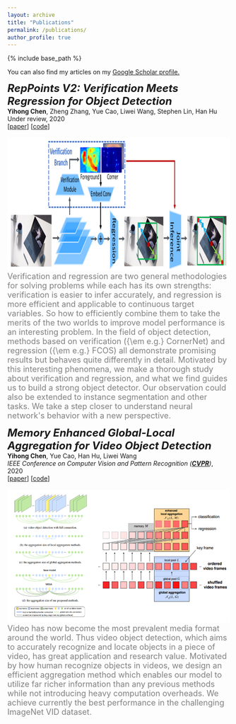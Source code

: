```yaml
---
layout: archive
title: "Publications"
permalink: /publications/
author_profile: true
---
```


{% include base_path %}

 You can also find my articles on my <u><a href="https://scholar.google.com/citations?user=Rf2fsFUAAAAJ">Google Scholar profile</a>.</u>  

<i><strong><font size="5" >RepPoints V2: Verification Meets Regression for Object Detection</font></strong></i>  
<strong>Yihong Chen</strong>, Zheng Zhang, Yue Cao, Liwei Wang, Stephen Lin, Han Hu  
Under review, 2020  
[[paper](https://arxiv.org/abs/2007.08508)] [[code](https://github.com/Scalsol/RepPointsV2)]  
<br/><img src='/images/reppointsv2.png' width="800" height="300">  
<font size="4" color="gray">Verification and regression are two general methodologies for solving problems while each has its own strengths: verification is easier to infer accurately, and regression is more efficient and applicable to continuous target variables. So how to efficiently combine them to take the merits of the two worlds to improve model performance is an interesting problem. In the field of object detection, methods based on verification ({\em e.g.} CornerNet) and regression ({\em e.g.} FCOS) all demonstrate promising results but behaves quite differently in detail. Motivated by this interesting phenomena, we make a thorough study about verification and regression, and what we find guides us to build a strong object detector. Our observation could also be extended to instance segmentation and other tasks. We take a step closer to understand neural network's behavior with a new perspective.</font>

<i><strong><font size="5" >Memory Enhanced Global-Local Aggregation for Video Object Detection</font></strong></i>  
<strong>Yihong Chen</strong>, Yue Cao, Han Hu, Liwei Wang  
<i>IEEE Conference on Computer Vision and Pattern Recognition ([<strong>CVPR</strong>](http://cvpr2020.thecvf.com/))</i>, 2020  
 [[paper](https://arxiv.org/abs/2003.12063)] [[code](https://github.com/Scalsol/mega.pytorch)]  
<br/><img src='/images/mega.png' width="800" height="300">  
<font size="4" color="gray">Video has now become the most prevalent media format around the world. Thus video object detection, which aims to accurately recognize and locate objects in a piece of video, has great application and research value. Motivated by how human recognize objects in videos, we design an efficient aggregation method which enables our model to utilize far richer information than any previous methods while not introducing heavy computation overheads. We achieve currently the best performance in the challenging ImageNet VID dataset.</font>
